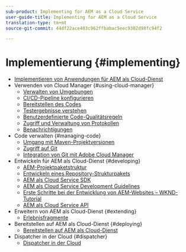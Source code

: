 ```yaml
---
sub-product: Implementing for AEM as a Cloud Service
user-guide-title: Implementing for AEM as a Cloud Service
translation-type: tm+mt
source-git-commit: 44df22ace403c962ffbabac5eec9302d98fc94f2

---
```



# Implementierung {#implementing}

+ [Implementieren von Anwendungen für AEM als Cloud-Dienst](/help/implementing/home.md)
+ Verwenden von Cloud Manager {#using-cloud-manager}
   + [Verwalten von Umgebungen](cloud-manager/manage-environments.md)
   + [CI/CD-Pipeline konfigurieren](cloud-manager/configure-pipeline.md)
   + [Bereitstellen des Codes](cloud-manager/deploy-code.md)
   + [Testergebnisse verstehen](cloud-manager/understand-test-results.md)
   + [Benutzerdefinierte Code-Qualitätsregeln](cloud-manager/custom-code-quality-rules.md)
   + [Zugriff und Verwaltung von Protokollen](cloud-manager/manage-logs.md)
   + [Benachrichtigungen](cloud-manager/notifications.md)
+ Code verwalten {#managing-code}
   + [Umgang mit Maven-Projektversionen](cloud-manager/project-version-handling.md)
   + [Zugriff auf Git](cloud-manager/accessing-git.md)
   + [Integration von Git mit Adobe Cloud Manager](cloud-manager/integrating-with-git.md)
+ Entwickeln für AEM als Cloud-Dienst {#developing}
   + [AEM-Projektpaketstruktur](developing/introduction/aem-project-content-package-structure.md)
   + [Entwickeln eines Repository-Strukturpakets](developing/introduction/repository-structure-package.md)
   + [AEM als Cloud Service SDK](developing/introduction/aem-as-a-cloud-service-sdk.md)
   + [AEM als Cloud Service Development Guidelines](developing/introduction/development-guidelines.md)
   + [Erste Schritte bei der Entwicklung von AEM-Websites – WKND-Tutorial](developing/introduction/develop-wknd-tutorial.md)
   + [AEM als Cloud Service API](https://docs.adobe.com/content/help/en/experience-manager-cloud-service/implementing/developing/ref/javadoc/index.html)
+ Erweitern von AEM als Cloud-Dienst {#extending}
   + [Erlebnisfragmente](developing/extending/experience-fragments.md)
+ Bereitstellen auf AEM als Cloud-Dienst {#deploying}
   + [Bereitstellen auf AEM als Cloud-Dienst](deploying/overview.md)
+ Dispatcher in der Cloud {#dispatcher}
   + [Dispatcher in der Cloud](dispatcher/overview.md)
